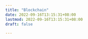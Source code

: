 ```yaml
---
title: "Blockchain"
date: 2022-09-16T13:15:31+08:00
lastmod: 2022-09-16T13:15:31+08:00
draft: false

---
```


